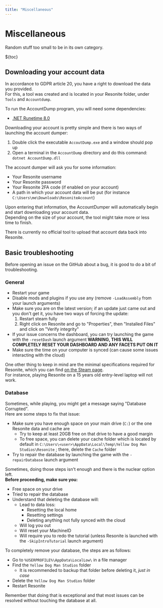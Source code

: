 ```yaml
---
title: "Miscellaneous"
---
```


# Miscellaneous

Random stuff too small to be in its own category.

${toc}

## Downloading your account data

In accordance to GDPR article 20, you have a right to download the data you provided.  
For this, a tool was created and is located in your Resonite folder, under `Tools` and `Accountdump`.

To run the AccountDump program, you will need some dependencies:

- [.NET Runetime 8.0](https://dotnet.microsoft.com/en-us/download/dotnet/8.0)

Downloading your account is pretty simple and there is two ways of launching the account dumper:

1. Double click the executable `AccoutDump.exe` and a window should pop up
2. Open a terminal in the `AccountDump` directory and do this command: `dotnet AccountDump.dll`

The account dumper will ask you for some information:

- Your Resonite username
- Your Resonite password
- Your Resonite 2FA code (if enabled on your account)
- A path in which your account data will be put (for instance `C:\Users\me\Downloads\ResoniteAccount`)

Upon entering that information, the AccountDumper will automatically begin and start downloading your account data.  
Depending on the size of your account, the tool might take more or less time to finish.

There is currently no official tool to upload that account data back into Resonite.

## Basic troubleshooting

Before opening an issue on the GitHub about a bug, it is good to do a bit of troubleshooting.

### General

- Restart your game
- Disable mods and plugins if you use any (remove `-LoadAssembly` from your launch arguments)
- Make sure you are on the latest version; if an update just came out and you don't get it, you have two ways of forcing the update:
  1. Restart steam fully
  2. Right click on Resonite and go to "Properties", then "Installed Files" and click on "Verify integrity"
- If your issue concerns the dashboard, you can try launching the game with the `-resetDash` launch argument **WARNING, THIS WILL COMPLETELY RESET YOUR DASHBOARD AND ANY FACETS PUT ON IT**
- Make sure the time on your computer is synced (can cause some issues interacting with the cloud)

One other thing to keep in mind are the minimal specifications required for Resonite, which you can find [on the Steam page](https://store.steampowered.com/app/2519830/Resonite/).  
For instance, playing Resonite on a 15 years old entry-level laptop will not work.

### Database

Sometimes, while playing, you might get a message saying "Database Corrupted".  
Here are some steps to fix that issue:

- Make sure you have enough space on your main drive (`C:`) or the one Resonite data and cache are
  - Try to keep at least 20GB free on that drive to have a good margin
  - To free space, you can delete your cache folder which is located by default in `C:\Users\<user>\AppData\Local\Temp\Yellow Dog Man Studios\Resonite` ; there, delete the `Cache` folder
- Try to repair the database by launching the game with the `-repairDatabase` launch argument

Sometimes, doing those steps isn't enough and there is the nuclear option left.  
**Before proceeding, make sure you:**

- Free space on your drive
- Tried to repair the database
- Understand that deleting the database will:
  - Lead to data loss:
    - Resetting the local home
    - Resetting settings
    - Deleting anything not fully synced with the cloud
  - Will log you out
  - Will reset your MachineID
  - Will require you to redo the tutorial (unless Resonite is launched with the `-SkipIntroTutorial` launch argument)

To completely remove your database, the steps are as follows:

- Go to `%USERPROFILE%\AppData\LocalLow\` in a file manager
- Find the `Yellow Dog Man Studios` folder
  - It is recommended to backup that folder before deleting it, _just in case_
- Delete the `Yellow Dog Man Studios` folder
- Restart Resonite

Remember that doing that is exceptional and that most issues can be resolved without touching the database at all.
